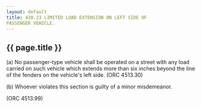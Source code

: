 ```yaml
---
layout: default 
title: 438.23 LIMITED LOAD EXTENSION ON LEFT SIDE OF
PASSENGER VEHICLE.
---
```


{{ page.title }}
----------------

​(a) No passenger-type vehicle shall be operated on a street with any
load carried on such vehicle which extends more than six inches beyond
the line of the fenders on the vehicle's left side. (ORC 4513.30)

​(b) Whoever violates this section is guilty of a minor misdemeanor.

(ORC 4513.99)
